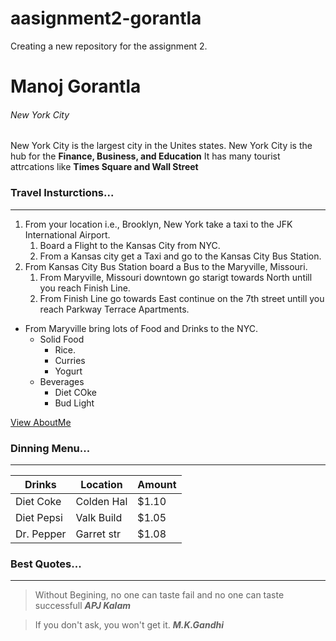 # aasignment2-gorantla
Creating a new repository for the assignment 2.
# Manoj Gorantla
###### New York City
New York City is the largest city in the Unites states. New York City is the hub for the **Finance, Business, and Education** It has many tourist attrcations like **Times Square and Wall Street**

### Travel Insturctions...

---

1. From your location i.e., Brooklyn, New York take a taxi to the JFK International Airport.
    1. Board a Flight to the Kansas City from NYC.
    2. From a Kansas city get a Taxi and go to the Kansas City Bus Station.
2. From Kansas City Bus Station board a Bus to the Maryville, Missouri.
    1. From Maryville, Missouri downtown go starigt towards North untill you reach Finish Line.
    2. From Finish Line go towards East continue on the 7th street untill you reach Parkway Terrace Apartments.

+ From Maryville bring lots of Food and Drinks to the NYC.
    + Solid Food
        + Rice.
        + Curries
        + Yogurt
    + Beverages
        + Diet COke
        + Bud Light

[View AboutMe](AboutMe.md)

### Dinning Menu...

---

| Drinks     | Location  | Amount   |
| -----------|   --------|   -------|
|Diet Coke   | Colden Hal| $1.10    |
|Diet Pepsi  | Valk Build| $1.05    |
|Dr. Pepper  | Garret str| $1.08    |

### Best Quotes...

---

> Without Begining, no one can taste fail and no one can taste successfull
>***APJ Kalam***

> If you don't ask, you won't get it.
>***M.K.Gandhi***


